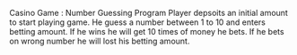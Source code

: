 Casino Game : Number Guessing Program
Player depsoits an initial amount to start playing game. He guess a number between 1 to 10 and enters betting amount. If he wins he will get 10 times of money he bets. If he bets on wrong number he will lost his betting amount.

